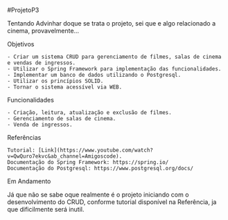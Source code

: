 #ProjetoP3

Tentando Advinhar doque se trata o projeto, sei que e algo relacionado a cinema, provavelmente...

Objetivos

    - Criar um sistema CRUD para gerenciamento de filmes, salas de cinema e vendas de ingressos.
    - Utilizar o Spring Framework para implementação das funcionalidades.
    - Implementar um banco de dados utilizando o Postgresql.
    - Utilizar os princípios SOLID.
    - Tornar o sistema acessível via WEB.

Funcionalidades

    - Criação, leitura, atualização e exclusão de filmes.
    - Gerenciamento de salas de cinema.
    - Venda de ingressos.

Referências

    Tutorial: [Link](https://www.youtube.com/watch?v=QwQuro7ekvc&ab_channel=Amigoscode).
    Documentação do Spring Framework: https://spring.io/
    Documentação do Postgresql: https://www.postgresql.org/docs/
    
Em Andamento

   Já que não se sabe oque realmente é o projeto iniciando com o desenvolvimento do CRUD, conforme tutorial         disponível na Referência, ja que dificilmente será inutil.
